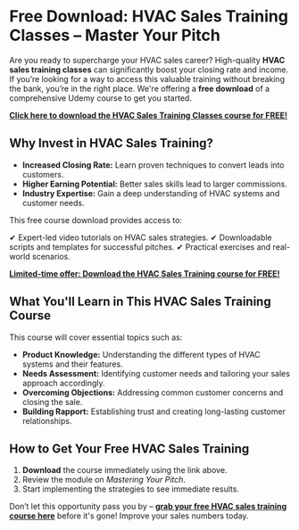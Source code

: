 # Free Download: HVAC Sales Training Classes – Master Your Pitch

Are you ready to supercharge your HVAC sales career? High-quality **HVAC sales training classes** can significantly boost your closing rate and income. If you’re looking for a way to access this valuable training without breaking the bank, you’re in the right place. We're offering a **free download** of a comprehensive Udemy course to get you started.

[**Click here to download the HVAC Sales Training Classes course for FREE!**](https://udemywork.com/hvac-sales-training-classes)

## Why Invest in HVAC Sales Training?

*   **Increased Closing Rate:** Learn proven techniques to convert leads into customers.
*   **Higher Earning Potential:** Better sales skills lead to larger commissions.
*   **Industry Expertise:** Gain a deep understanding of HVAC systems and customer needs.

This free course download provides access to:

✔ Expert-led video tutorials on HVAC sales strategies.
✔ Downloadable scripts and templates for successful pitches.
✔ Practical exercises and real-world scenarios.

[**Limited-time offer: Download the HVAC Sales Training course for FREE!**](https://udemywork.com/hvac-sales-training-classes)

## What You'll Learn in This HVAC Sales Training Course

This course will cover essential topics such as:

*   **Product Knowledge:** Understanding the different types of HVAC systems and their features.
*   **Needs Assessment:** Identifying customer needs and tailoring your sales approach accordingly.
*   **Overcoming Objections:** Addressing common customer concerns and closing the sale.
*   **Building Rapport:** Establishing trust and creating long-lasting customer relationships.

## How to Get Your Free HVAC Sales Training

1.  **Download** the course immediately using the link above.
2.  Review the module on *Mastering Your Pitch*.
3.  Start implementing the strategies to see immediate results.

Don’t let this opportunity pass you by – **[grab your free HVAC sales training course here](https://udemywork.com/hvac-sales-training-classes)** before it's gone! Improve your sales numbers today.

